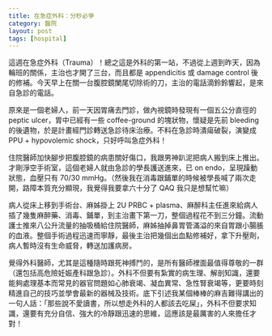 ```yaml
---
title: 在急症外科：分秒必爭
category: 醫院
layout: post
tags: [hospital]
---
```

這週在急症外科（Trauma）！總之這是外科的第一站，不過從上週到昨天，因為輪班的關係，主治也才開了三台，而且都是 appendicitis 或 damage control 後的修補。今天早上在關一台腹腔鏡闌尾切除術的刀，主治的電話滴鈴鈴響起，是來自急診的電話。

原來是一個老婦人，前一天因胃痛去門診，做內視鏡時發現有一個五公分直徑的 peptic ulcer，胃中已經有一些 coffee-ground 的塊狀物，懷疑是先前 bleeding 的後遺物，於是計畫經門診轉送急診待床治療。不料在急診時潰瘍破裂，演變成 PPU + hypovolemic shock，只好呼叫急症外科！

住院醫師加快腳步把腹腔鏡的病患關好傷口，我跟男神趴泥把病人搬到床上推出。才剛淨空手術室，這個老婦人就由急診的學長護送進來，已 on endo，呈現躁動狀態，血壓只有 70/30 mmHg。（然後我在消毒跟鋪單的時候被學長喊了兩次走開，路障本質充分顯現，我覺得我要拿六十分了 QAQ 我只是想幫忙嘛）

病人從床上移到手術台、麻姊掛上 2U PRBC + plasma、麻醉科主任進來給病人插了幾隻麻醉藥、消毒、鋪單，到主治畫下第一刀，整個過程花不到三分鐘。流動護士推來八公升流量的抽吸桶給住院醫師，麻姊抽掉鼻胃管滿溢的來自胃跟小腸脹的血液。整個手術過程迅速而寧靜，最後主治把幾個出血點修補好，拿下升壓劑，病人暫時沒有生命威脅，轉送加護病房。

覺得外科醫師，尤其是這種隨時跟死神搏鬥的，是所有醫師裡面最值得尊敬的一群（還包括高危險妊娠產科跟急診）。外科不但要有紮實的病生理、解剖知識，還要能夠處理基本而常見的器官問題如心肺衰竭、凝血異常、急性腎衰竭等，更要時刻精進自己的技巧並學會最新的器械及技術。底下引述我某個棒棒的麻吉難得講出的一句人話：「那些說不愛讀書，所以想走外科的人都該去吃屎」，外科不但要求知識，還要有充分自信、強大的冷靜跟迅速的思維，這應該是最厲害的人來擔任才對！
